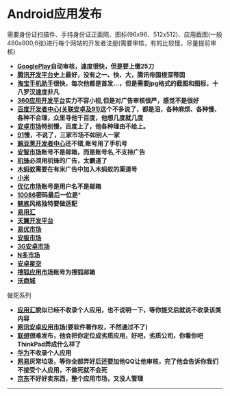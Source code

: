 Android应用发布
===
需要身份证扫描件、手持身份证正面照、图标(96x96、512x512)、应用截图(一般480x800,6张)进行每个网站的开发者注册(需要审核，有的比较慢，尽量提前审核)

- **[GooglePlay](https://play.google.com/apps/publish)自动审核，速度很快，但是要上缴25刀**
- **[腾讯开发平台](http://open.qq.com/?from=tap)史上最好，没有之一、快、大，腾讯帝国根深蒂固**
- **[淘宝手机助手](http://app.taobao.com)很快，每次他都是首发...，但是需要jpg格式的截图和图标，十八罗汉速度非凡**
- **[360应用开发平台](http://open.app.360.cn/)实力不容小视,但是对广告审核很严，感觉不是很好**	
- **[百度开发者中心(关联安卓及91)](http://developer.baidu.com/)这个不多说了，都是泪，各种麻烦、各种慢、各种不合理，众里寻他千百度，他想几度就几度**	  
- **[安卓市场](http://dev.apk.hiapk.com/login)特别慢，百度上了，他各种理由不给上。**	 
- **[91](http://market.sj.91.com/Users/Login.aspx?ReturnUrl=%2fDefault.aspx)慢，不说了，三家市场不如别人一家**	 
- **[豌豆荚开发者中心](http://developer.wandoujia.com)还不错,账号用了手机号**	  
- **[安智市场](http://dev.anzhi.com/)账号不是邮箱，而是账号名,不支持广告**
- **[机锋](http://dev.gfan.com/)必须用机锋的广告，太霸道了**		
- **[木蚂蚁](http://dev.mumayi.com/index/)需要在有米广告中加入木蚂蚁的渠道号**
- **[小米](http://developer.xiaomi.com)**
- **[优亿市场](http://dev.eoemarket.com/)账号是用户名不是邮箱**
- **[10086](http://dev.10086.cn/)密码最后一位是***
- **[魅族](http://developer.meizu.com)风格独特要做适配**
- **[易用汇](http://www.anzhuoapk.com)**
- **[天翼开发平台](http://open.189.cn/)**
- **[易优市场](http://www.eomarket.com/developer)**
- **[安极市场](apk.angeeks.com)**
- **[3G安卓市场](http://dev.3g.cn/)**
- **[N多市场](http://www.nduoa.com/developer)**
- **[安卓星空](http://dev.liqucn.com/index.php?m=member&c=index&a=login)**
- **[搜狐应用市场](http://admin.app.sohu.com/platform/index)账号为搜狐邮箱**
- **[沃商城](http://dev.wo.com.cn/index.action)**


做死系列
- **[应用汇](http://dev.appchina.com/)貌似已经不收录个人应用，也不说明一下，等你提交后就说不收录该类内容**
- **[网讯安卓应用市场](http://dev.51vapp.com/)(要软件著作权，不然通过不了)**
- **[联想](http://developer.lenovomm.com)很难发布，他会把你定位成劣质应用，好吧，劣质公司，你看你吧ThinkPad弄成什么样了**
- **[华为](http://developer.huawei.com/)不收录个人应用**
- **[网易](http://m.163.com/android/)灰常垃圾，等你全部弄好后还要加他QQ让他审核，完了他会告诉你我们不接受个人应用，不做死就不会死**
- **[京东](http://play.jd.com/download/)不好好卖东西，整个应用市场，又没人管理**




---